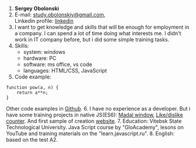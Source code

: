 1. **Sergey Obolonski**
2. E-mail: [study.obolonskiy@gmail.com](study.obolonskiy@gmail.com),  
Linkedin profile: [linkedin](https://www.linkedin.com/in/searhey-obolonski-b62070186/) 
3. I want to get knowledge and skills that will be enough for employment in a company. I can spend a lot of time doing what interests me. I didn't work in IT company before, but i did some simple training tasks.
4. Skills:
    * system: windows
    * hardware: PC
    * software: ms office, vs code
    * languages: HTML/CSS, JavaScript
5. Code example:
```
function pow(a, n) {
    return a**n;
}
```
Other code examples in [Github](https://github.com/StudyObolonskiy).
6. I have no experience as a developer.
But i have some training projects in native JS(ES6):
[Madal window](https://github.com/StudyObolonskiy/modal-window),
[Like/dislike counter](https://github.com/StudyObolonskiy/like-dislike-counter).
And first sample of creation [website](https://github.com/StudyObolonskiy/group-seven).
7. Education: Vitebsk State Technological University. Java Script course by "GloAcademy", lesons on YouTube and training materials on the "learn.javascript.ru".
8. English: based on the test A2.